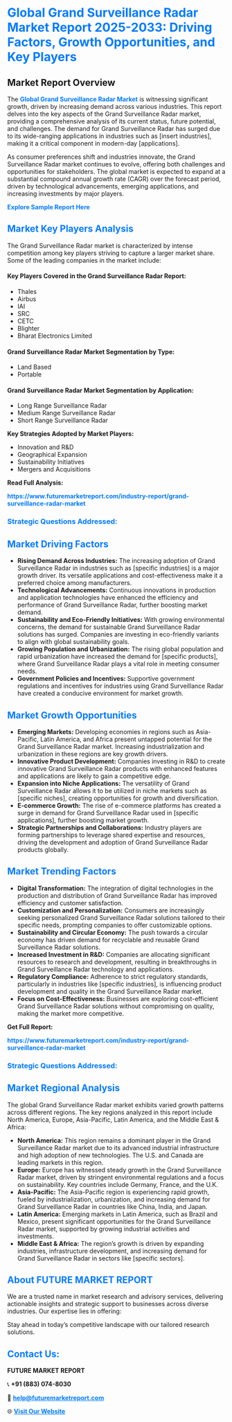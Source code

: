<h1 style="color: #007BFF;">Global Grand Surveillance Radar Market Report 2025-2033: Driving Factors, Growth Opportunities, and Key Players</h1>

<section id="overview">
<h2>Market Report Overview</h2>
<p>The <a href="https://www.futuremarketreport.com/industry-report/grand-surveillance-radar-market" style="color: #007BFF; text-decoration: none;"><strong>Global Grand Surveillance Radar Market</strong></a> is witnessing significant growth, driven by increasing demand across various industries. This report delves into the key aspects of the Grand Surveillance Radar market, providing a comprehensive analysis of its current status, future potential, and challenges. The demand for Grand Surveillance Radar has surged due to its wide-ranging applications in industries such as [insert industries], making it a critical component in modern-day [applications].</p>
<p>As consumer preferences shift and industries innovate, the Grand Surveillance Radar market continues to evolve, offering both challenges and opportunities for stakeholders. The global market is expected to expand at a substantial compound annual growth rate (CAGR) over the forecast period, driven by technological advancements, emerging applications, and increasing investments by major players.</p>
</section>

<section id="overview">
<p><a href="https://www.futuremarketreport.com/request-sample/reportId=40558" style="color: #007BFF; text-decoration: none;"><strong>Explore Sample Report Here</strong></a></p>
</section>

<section id="key-players">
<h2 style="color: #007BFF;">Market Key Players Analysis</h2>
<p>The Grand Surveillance Radar market is characterized by intense competition among key players striving to capture a larger market share. Some of the leading companies in the market include:</p>
<h4>Key Players Covered in the Grand Surveillance Radar Report:</h4>
<ul><li>Thales</li><li>Airbus</li><li>IAI</li><li>SRC</li><li>CETC</li><li>Blighter</li><li>Bharat Electronics Limited</li></ul>
<h4>Grand Surveillance Radar Market Segmentation by Type:</h4>
<ul><li>Land Based</li><li>Portable</li></ul>

<h4>Grand Surveillance Radar Market Segmentation by Application:</h4>
<ul><li>Long Range Surveillance Radar</li><li>Medium Range Surveillance Radar</li><li>Short Range Surveillance Radar</li></ul>
<p><strong>Key Strategies Adopted by Market Players:</strong></p>
<ul>
<li>Innovation and R&D</li>
<li>Geographical Expansion</li>
<li>Sustainability Initiatives</li>
<li>Mergers and Acquisitions</li>
</ul>
</section>

<section>
<p><strong>Read Full Analysis: </strong></p><a href="https://www.futuremarketreport.com/industry-report/grand-surveillance-radar-market" style="color: #007BFF; text-decoration: none;"><strong>https://www.futuremarketreport.com/industry-report/grand-surveillance-radar-market</strong></a>
<h3 style="color: #007BFF;">Strategic Questions Addressed:</h3>
</section>

<section id="driving-factors">
<h2 style="color: #007BFF;">Market Driving Factors</h2>
<ul>
<li><strong>Rising Demand Across Industries:</strong> The increasing adoption of Grand Surveillance Radar in industries such as [specific industries] is a major growth driver. Its versatile applications and cost-effectiveness make it a preferred choice among manufacturers.</li>
<li><strong>Technological Advancements:</strong> Continuous innovations in production and application technologies have enhanced the efficiency and performance of Grand Surveillance Radar, further boosting market demand.</li>
<li><strong>Sustainability and Eco-Friendly Initiatives:</strong> With growing environmental concerns, the demand for sustainable Grand Surveillance Radar solutions has surged. Companies are investing in eco-friendly variants to align with global sustainability goals.</li>
<li><strong>Growing Population and Urbanization:</strong> The rising global population and rapid urbanization have increased the demand for [specific products], where Grand Surveillance Radar plays a vital role in meeting consumer needs.</li>
<li><strong>Government Policies and Incentives:</strong> Supportive government regulations and incentives for industries using Grand Surveillance Radar have created a conducive environment for market growth.</li>
</ul>
</section>

<section id="growth-opportunities">
<h2 style="color: #007BFF;">Market Growth Opportunities</h2>
<ul>
<li><strong>Emerging Markets:</strong> Developing economies in regions such as Asia-Pacific, Latin America, and Africa present untapped potential for the Grand Surveillance Radar market. Increasing industrialization and urbanization in these regions are key growth drivers.</li>
<li><strong>Innovative Product Development:</strong> Companies investing in R&D to create innovative Grand Surveillance Radar products with enhanced features and applications are likely to gain a competitive edge.</li>
<li><strong>Expansion into Niche Applications:</strong> The versatility of Grand Surveillance Radar allows it to be utilized in niche markets such as [specific niches], creating opportunities for growth and diversification.</li>
<li><strong>E-commerce Growth:</strong> The rise of e-commerce platforms has created a surge in demand for Grand Surveillance Radar used in [specific applications], further boosting market growth.</li>
<li><strong>Strategic Partnerships and Collaborations:</strong> Industry players are forming partnerships to leverage shared expertise and resources, driving the development and adoption of Grand Surveillance Radar products globally.</li>
</ul>
</section>

<section id="trending-factors">
<h2 style="color: #007BFF;">Market Trending Factors</h2>
<ul>
<li><strong>Digital Transformation:</strong> The integration of digital technologies in the production and distribution of Grand Surveillance Radar has improved efficiency and customer satisfaction.</li>
<li><strong>Customization and Personalization:</strong> Consumers are increasingly seeking personalized Grand Surveillance Radar solutions tailored to their specific needs, prompting companies to offer customizable options.</li>
<li><strong>Sustainability and Circular Economy:</strong> The push towards a circular economy has driven demand for recyclable and reusable Grand Surveillance Radar solutions.</li>
<li><strong>Increased Investment in R&D:</strong> Companies are allocating significant resources to research and development, resulting in breakthroughs in Grand Surveillance Radar technology and applications.</li>
<li><strong>Regulatory Compliance:</strong> Adherence to strict regulatory standards, particularly in industries like [specific industries], is influencing product development and quality in the Grand Surveillance Radar market.</li>
<li><strong>Focus on Cost-Effectiveness:</strong> Businesses are exploring cost-efficient Grand Surveillance Radar solutions without compromising on quality, making the market more competitive.</li>
</ul>
</section>

<section>
<p><strong>Get Full Report: </strong></p><a href="https://www.futuremarketreport.com/industry-report/grand-surveillance-radar-market" style="color: #007BFF; text-decoration: none;"><strong>https://www.futuremarketreport.com/industry-report/grand-surveillance-radar-market</strong></a>
<h3 style="color: #007BFF;">Strategic Questions Addressed:</h3>
</section>


<section id="regional-analysis">
<h2 style="color: #007BFF;">Market Regional Analysis</h2>
<p>The global Grand Surveillance Radar market exhibits varied growth patterns across different regions. The key regions analyzed in this report include North America, Europe, Asia-Pacific, Latin America, and the Middle East & Africa:</p>
<ul>
<li><strong>North America:</strong> This region remains a dominant player in the Grand Surveillance Radar market due to its advanced industrial infrastructure and high adoption of new technologies. The U.S. and Canada are leading markets in this region.</li>
<li><strong>Europe:</strong> Europe has witnessed steady growth in the Grand Surveillance Radar market, driven by stringent environmental regulations and a focus on sustainability. Key countries include Germany, France, and the U.K.</li>
<li><strong>Asia-Pacific:</strong> The Asia-Pacific region is experiencing rapid growth, fueled by industrialization, urbanization, and increasing demand for Grand Surveillance Radar in countries like China, India, and Japan.</li>
<li><strong>Latin America:</strong> Emerging markets in Latin America, such as Brazil and Mexico, present significant opportunities for the Grand Surveillance Radar market, supported by growing industrial activities and investments.</li>
<li><strong>Middle East & Africa:</strong> The region’s growth is driven by expanding industries, infrastructure development, and increasing demand for Grand Surveillance Radar in sectors like [specific sectors].</li>
</ul>
</section>

<footer>
<h2 style="color: #007BFF;">About FUTURE MARKET REPORT</h2>
<p>We are a trusted name in market research and advisory services, delivering actionable insights and strategic support to businesses across diverse industries. Our expertise lies in offering:</p>

<p>Stay ahead in today’s competitive landscape with our tailored research solutions.</p>

<h2 style="color: #007BFF;">Contact Us:</h2>
<p><strong>FUTURE MARKET REPORT</strong></p>
<p>📞 <strong>+91 (883) 074-8030</strong></p>
<p>📧 <strong><a href="mailto:help@futuremarketreport.com" style="color: #007BFF;">help@futuremarketreport.com</a></strong></p>
<p>🌐 <strong><a href="https://www.futuremarketreport.com/" style="color: #007BFF;">Visit Our Website</a></strong></p>
</footer>